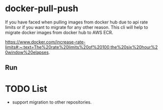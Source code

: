 # docker-pull-push
If you have faced when pulling images from docker hub due to api rate limits or if you want to migrate for any other reason. This cli will help to migrate docker images from docker hub to AWS ECR.

https://www.docker.com/increase-rate-limits#:~:text=The%20rate%20limits%20of%20100,the%20six%20hour%20window%20elapses.

## Run


# TODO List
- support migration to other repositories.